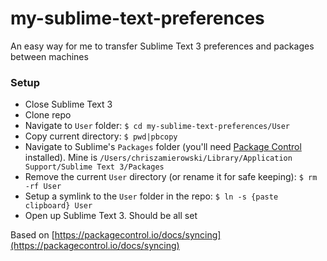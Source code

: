 # my-sublime-text-preferences

An easy way for me to transfer Sublime Text 3 preferences and packages between machines

### Setup
- Close Sublime Text 3
- Clone repo
- Navigate to `User` folder: `$ cd my-sublime-text-preferences/User`
- Copy current directory: `$ pwd|pbcopy`
- Navigate to Sublime's `Packages` folder (you'll need [Package Control](https://packagecontrol.io/installation) installed). Mine is `/Users/chriszamierowski/Library/Application Support/Sublime Text 3/Packages`
- Remove the current `User` directory (or rename it for safe keeping): `$ rm -rf User`
- Setup a symlink to the `User` folder in the repo: `$ ln -s {paste clipboard} User`
- Open up Sublime Text 3. Should be all set

Based on [https://packagecontrol.io/docs/syncing](https://packagecontrol.io/docs/syncing)
